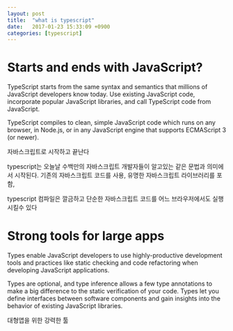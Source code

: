 ```yaml
---
layout: post
title:  "what is typescript"
date:   2017-01-23 15:33:09 +0900
categories: [typescript]
---
```

# Starts and ends with JavaScript?
TypeScript starts from the same syntax and semantics that millions of JavaScript developers know today. Use existing JavaScript code, incorporate popular JavaScript libraries, and call TypeScript code from JavaScript.

TypeScript compiles to clean, simple JavaScript code which runs on any browser, in Node.js, or in any JavaScript engine that supports ECMAScript 3 (or newer).

자바스크립트로 시작하고 끝난다

typescript는 오늘날 수백만의 자바스크립트 개발자들이 알고있는 같은 문법과 의미에서 시작된다. 기존의 자바스크립트 코드를 사용, 유명한 자바스크립트 라이브러리를 포함,

typescript 컴파일은 깔금하고 단순한 자바스크립트 코드를 어느 브라우저에서도 실행시킬수 있다

# Strong tools for large apps
Types enable JavaScript developers to use highly-productive development tools and practices like static checking and code refactoring when developing JavaScript applications.

Types are optional, and type inference allows a few type annotations to make a big difference to the static verification of your code. Types let you define interfaces between software components and gain insights into the behavior of existing JavaScript libraries.

대형앱을 위한 강력한 툴
